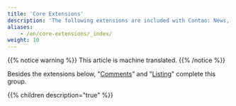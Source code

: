 ```yaml
---
title: 'Core Extensions'
description: 'The following extensions are included with Contao: News, events, FAQ, newsletter, comments and listings.'
aliases:
    - /en/core-extensions/_index/
weight: 10
---
```


{{% notice warning %}}
This article is machine translated.
{{% /notice %}}

Besides the extensions below, "[Comments](../artikelverwaltung/inhaltselemente/#kommentare)" and "[Listing](../modulverwaltung/anwendungen/#auflistung)" complete this group.

{{% children description="true" %}}

